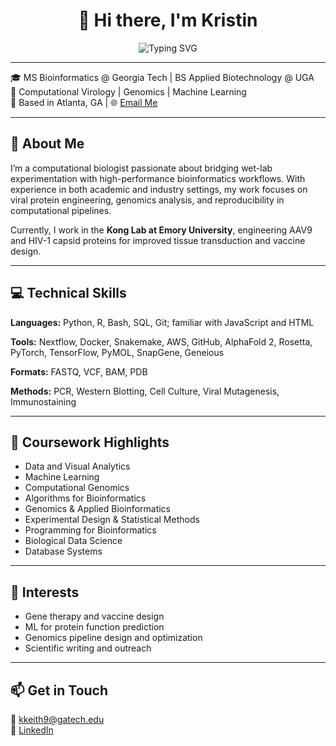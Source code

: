## <h1 align="center">👋 Hi there, I'm Kristin</h1>

<div align="center">
  <img src="https://readme-typing-svg.demolab.com?font=Fira+Code&weight=500&size=25&pause=1000&color=3332F7&width=480&lines=Passionate+bioinformatician;Data-driven+discovery+in+biology+;Nextflow%2C+Docker%2C+repeat;Protein%2C+pipeline%2C+publish;Reproducible+research+advocate" alt="Typing SVG" />
</div>

---

🎓 MS Bioinformatics @ Georgia Tech | BS Applied Biotechnology @ UGA  
🔬 Computational Virology | Genomics | Machine Learning  
📍 Based in Atlanta, GA | 🌐 [Email Me](mailto:kkeith9@gatech.edu)

---

## 🧬 About Me

I’m a computational biologist passionate about bridging wet-lab experimentation with high-performance bioinformatics workflows. With experience in both academic and industry settings, my work focuses on viral protein engineering, genomics analysis, and reproducibility in computational pipelines.

Currently, I work in the **Kong Lab at Emory University**, engineering AAV9 and HIV-1 capsid proteins for improved tissue transduction and vaccine design.

---

## 💻 Technical Skills

**Languages:** Python, R, Bash, SQL, Git; familiar with JavaScript and HTML 

**Tools:** Nextflow, Docker, Snakemake, AWS, GitHub, AlphaFold 2, Rosetta, PyTorch, TensorFlow, PyMOL, SnapGene, Geneious 

**Formats:** FASTQ, VCF, BAM, PDB 

**Methods:** PCR, Western Blotting, Cell Culture, Viral Mutagenesis, Immunostaining

---

## 🧠 Coursework Highlights

- Data and Visual Analytics
- Machine Learning
- Computational Genomics
- Algorithms for Bioinformatics
- Genomics & Applied Bioinformatics
- Experimental Design & Statistical Methods
- Programming for Bioinformatics
- Biological Data Science
- Database Systems

---

## 📌 Interests

- Gene therapy and vaccine design 
- ML for protein function prediction  
- Genomics pipeline design and optimization  
- Scientific writing and outreach

---

## 📫 Get in Touch

📧 [kkeith9@gatech.edu](mailto:kkeith9@gatech.edu)  
🔗 [LinkedIn](https://www.linkedin.com/in/kristin-keith-103211206)  

<!--
**binfwizard/binfwizard** is a ✨ _special_ ✨ repository because its `README.md` (this file) appears on your GitHub profile.

Here are some ideas to get you started:

- 🔭 I’m currently working on ...
- 🌱 I’m currently learning ...
- 👯 I’m looking to collaborate on ...
- 🤔 I’m looking for help with ...
- 💬 Ask me about ...
- 📫 How to reach me: ...
- 😄 Pronouns: ...
- ⚡ Fun fact: ...
-->
